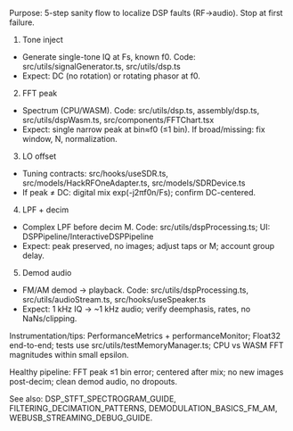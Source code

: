 Purpose: 5-step sanity flow to localize DSP faults (RF→audio). Stop at first failure.

1. Tone inject

- Generate single-tone IQ at Fs, known f0. Code: src/utils/signalGenerator.ts, src/utils/dsp.ts
- Expect: DC (no rotation) or rotating phasor at f0.

2. FFT peak

- Spectrum (CPU/WASM). Code: src/utils/dsp.ts, assembly/dsp.ts, src/utils/dspWasm.ts, src/components/FFTChart.tsx
- Expect: single narrow peak at bin≈f0 (≤1 bin). If broad/missing: fix window, N, normalization.

3. LO offset

- Tuning contracts: src/hooks/useSDR.ts, src/models/HackRFOneAdapter.ts, src/models/SDRDevice.ts
- If peak ≠ DC: digital mix exp(-j2πf0n/Fs); confirm DC-centered.

4. LPF + decim

- Complex LPF before decim M. Code: src/utils/dspProcessing.ts; UI: DSPPipeline/InteractiveDSPPipeline
- Expect: peak preserved, no images; adjust taps or M; account group delay.

5. Demod audio

- FM/AM demod → playback. Code: src/utils/dspProcessing.ts, src/utils/audioStream.ts, src/hooks/useSpeaker.ts
- Expect: 1 kHz IQ → ~1 kHz audio; verify deemphasis, rates, no NaNs/clipping.

Instrumentation/tips: PerformanceMetrics + performanceMonitor; Float32 end-to-end; tests use src/utils/testMemoryManager.ts; CPU vs WASM FFT magnitudes within small epsilon.

Healthy pipeline: FFT peak ≤1 bin error; centered after mix; no new images post-decim; clean demod audio, no dropouts.

See also: DSP_STFT_SPECTROGRAM_GUIDE, FILTERING_DECIMATION_PATTERNS, DEMODULATION_BASICS_FM_AM, WEBUSB_STREAMING_DEBUG_GUIDE.
